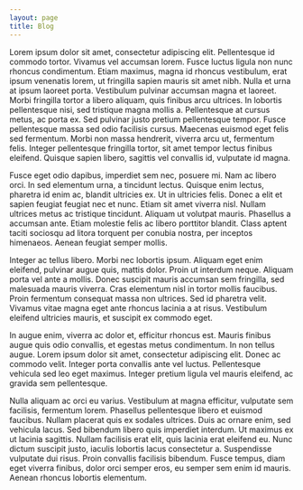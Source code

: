 ```yaml
---
layout: page
title: Blog
---
```


Lorem ipsum dolor sit amet, consectetur adipiscing elit. Pellentesque id commodo tortor. Vivamus vel accumsan lorem. Fusce luctus ligula non nunc rhoncus condimentum. Etiam maximus, magna id rhoncus vestibulum, erat ipsum venenatis lorem, ut fringilla sapien mauris sit amet nibh. Nulla et urna at ipsum laoreet porta. Vestibulum pulvinar accumsan magna et laoreet. Morbi fringilla tortor a libero aliquam, quis finibus arcu ultrices. In lobortis pellentesque nisi, sed tristique magna mollis a. Pellentesque at cursus metus, ac porta ex. Sed pulvinar justo pretium pellentesque tempor. Fusce pellentesque massa sed odio facilisis cursus. Maecenas euismod eget felis sed fermentum. Morbi non massa hendrerit, viverra arcu ut, fermentum felis. Integer pellentesque fringilla tortor, sit amet tempor lectus finibus eleifend. Quisque sapien libero, sagittis vel convallis id, vulputate id magna.

Fusce eget odio dapibus, imperdiet sem nec, posuere mi. Nam ac libero orci. In sed elementum urna, a tincidunt lectus. Quisque enim lectus, pharetra id enim ac, blandit ultricies ex. Ut in ultricies felis. Donec a elit et sapien feugiat feugiat nec et nunc. Etiam sit amet viverra nisl. Nullam ultrices metus ac tristique tincidunt. Aliquam ut volutpat mauris. Phasellus a accumsan ante. Etiam molestie felis ac libero porttitor blandit. Class aptent taciti sociosqu ad litora torquent per conubia nostra, per inceptos himenaeos. Aenean feugiat semper mollis.

Integer ac tellus libero. Morbi nec lobortis ipsum. Aliquam eget enim eleifend, pulvinar augue quis, mattis dolor. Proin ut interdum neque. Aliquam porta vel ante a mollis. Donec suscipit mauris accumsan sem fringilla, sed malesuada mauris viverra. Cras elementum nisl in tortor mollis faucibus. Proin fermentum consequat massa non ultrices. Sed id pharetra velit. Vivamus vitae magna eget ante rhoncus lacinia a at risus. Vestibulum eleifend ultricies mauris, et suscipit ex commodo eget.

In augue enim, viverra ac dolor et, efficitur rhoncus est. Mauris finibus augue quis odio convallis, et egestas metus condimentum. In non tellus augue. Lorem ipsum dolor sit amet, consectetur adipiscing elit. Donec ac commodo velit. Integer porta convallis ante vel luctus. Pellentesque vehicula sed leo eget maximus. Integer pretium ligula vel mauris eleifend, ac gravida sem pellentesque.

Nulla aliquam ac orci eu varius. Vestibulum at magna efficitur, vulputate sem facilisis, fermentum lorem. Phasellus pellentesque libero et euismod faucibus. Nullam placerat quis ex sodales ultrices. Duis ac ornare enim, sed vehicula lacus. Sed bibendum libero quis imperdiet interdum. Ut maximus ex ut lacinia sagittis. Nullam facilisis erat elit, quis lacinia erat eleifend eu. Nunc dictum suscipit justo, iaculis lobortis lacus consectetur a. Suspendisse vulputate dui risus. Proin convallis facilisis bibendum. Fusce tempus, diam eget viverra finibus, dolor orci semper eros, eu semper sem enim id mauris. Aenean rhoncus lobortis elementum.